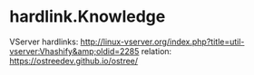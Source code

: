 # hardlink.Knowledge
VServer hardlinks: http://linux-vserver.org/index.php?title=util-vserver:Vhashify&amp;oldid=2285 relation: https://ostreedev.github.io/ostree/
